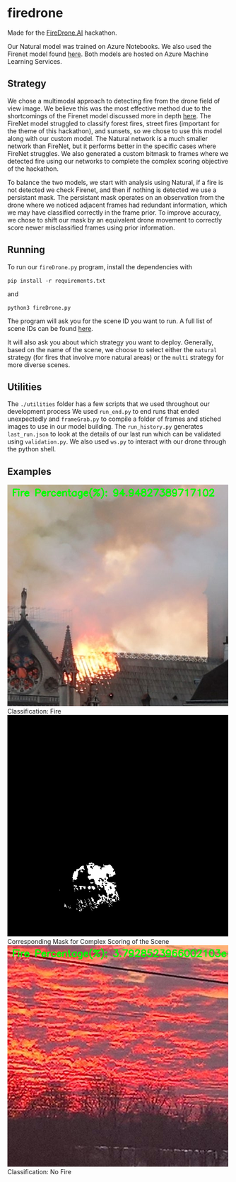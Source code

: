 # firedrone
Made for the [FireDrone.AI](https://firedrone.devpost.com/) hackathon.

Our Natural model was trained on Azure Notebooks. We also used the Firenet model found [here](https://github.com/tobybreckon/fire-detection-cnn).
Both models are hosted on Azure Machine Learning Services.

## Strategy
We chose a multimodal approach to detecting fire from the drone field of view image. We believe this was the most effective method due to the shortcomings of the Firenet model discussed more in depth [here](https://breckon.org/toby/publications/papers/dunnings18fire.pdf).
The FireNet model struggled to classify forest fires, street fires (important for the theme of this hackathon), and sunsets, so we chose to use this model along with our custom model.
The Natural network is a much smaller network than FireNet, but it performs better in the specific cases where FireNet struggles. We also generated a custom bitmask to frames where we detected fire using our networks to complete the complex scoring objective of the hackathon.

To balance the two models, we start with analysis using Natural, if a fire is not detected we check Firenet, and then if nothing is detected we use a persistant mask. 
The persistant mask operates on an observation from the drone where we noticed adjacent frames had redundant information, which we may have classified correctly in the frame prior. 
To improve accuracy, we chose to shift our mask by an equivalent drone movement to correctly score newer misclassified frames using prior information.

## Running
To run our `fireDrone.py` program, install the dependencies with 
```
pip install -r requirements.txt
```
and
```
python3 fireDrone.py
```

The program will ask you for the scene ID you want to run. A full list of scene IDs can be found [here](https://github.com/solliancenet/firedrone-hack-starter/blob/master/direct-runs.md).

It will also ask you about which strategy you want to deploy. Generally, based on the name of the scene, we choose to select either the `natural` strategy (for fires that involve more natural areas) or the `multi` strategy for more diverse scenes.

## Utilities
The `./utilities` folder has a few scripts that we used throughout our development process
We used `run_end.py` to end runs that ended unexpectedly and `frameGrab.py` to compile a folder of frames and stiched images to use in our model building. The `run_history.py` generates `last_run.json` to look at the details of our last run which can be validated using `validation.py`.  We also used `ws.py` to interact with our drone through the python shell.

## Examples
![alt text](https://github.com/AnikeitChanda/Ignite-FireDrone.AI/blob/master/img/frame211304Percent.png%20.png)\
Classification: Fire\
![alt text](https://github.com/AnikeitChanda/Ignite-FireDrone.AI/blob/master/img/frame211304Mask.png)\
Corresponding Mask for Complex Scoring of the Scene\
![alt text](https://github.com/AnikeitChanda/Ignite-FireDrone.AI/blob/master/img/frame221204Percentpng.png)\
Classification: No Fire


